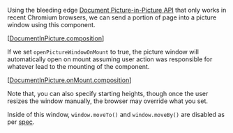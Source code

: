 Using the bleeding edge [Document Picture-in-Picture API](https://developer.chrome.com/docs/web-platform/document-picture-in-picture#:~:text=The%20Document%20Picture%2Din%2DPicture,Picture%2Din%2DPicture%20window.) that only works in recent Chromium browsers, we can send a portion of page into a picture window using this component.

[[DocumentInPicture.composition]]

If we set `openPictureWindowOnMount` to true, the picture window will automatically open on mount assuming user action was responsible for whatever lead to the mounting of the component.

[[DocumentInPicture.onMount.composition]]

Note that, you can also specify starting heights, though once the user resizes the window manually, the browser may override what you set.

Inside of this window, `window.moveTo()` and `window.moveBy()` are disabled as per [spec](https://wicg.github.io/document-picture-in-picture/#positioning).

[//begin]: # "Autogenerated link references for markdown compatibility"
[DocumentInPicture.composition]: DocumentInPicture.composition "DocumentInPicture"
[DocumentInPicture.onMount.composition]: DocumentInPicture.onMount.composition "DocumentInPicture.onMount"
[//end]: # "Autogenerated link references"